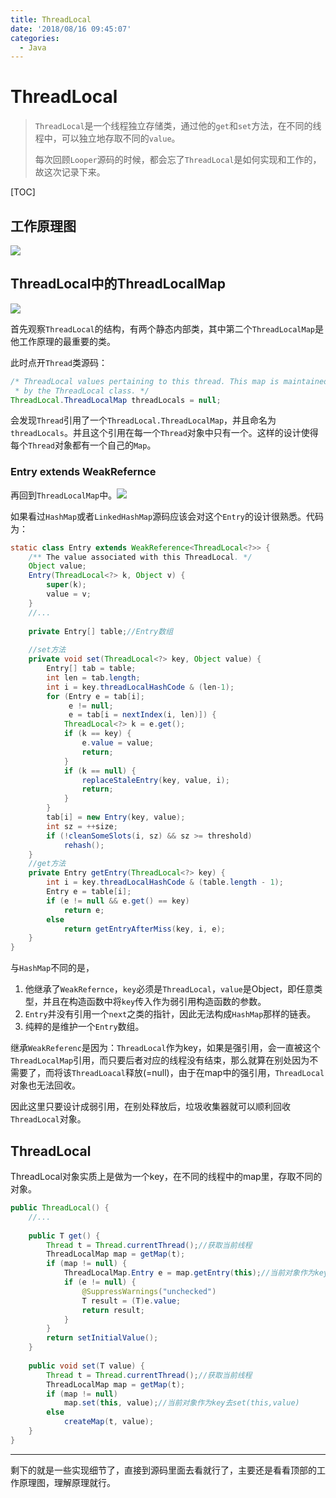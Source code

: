 ```yaml
---
title: ThreadLocal
date: '2018/08/16 09:45:07'
categories:
  - Java
---
```


# ThreadLocal

> `ThreadLocal`是一个线程独立存储类，通过他的`get`和`set`方法，在不同的线程中，可以独立地存取不同的`value`。
>
> 
>
> 每次回顾`Looper`源码的时候，都会忘了`ThreadLocal`是如何实现和工作的，故这次记录下来。

[TOC]

## 工作原理图

![](https://upload-images.jianshu.io/upload_images/7177220-1d4fc68a677a2449.png?imageMogr2/auto-orient/strip%7CimageView2/2/w/1240)

## ThreadLocal中的ThreadLocalMap

![](https://upload-images.jianshu.io/upload_images/7177220-bb29144bb538d057.png?imageMogr2/auto-orient/strip%7CimageView2/2/w/1240)

首先观察`ThreadLocal`的结构，有两个静态内部类，其中第二个`ThreadLocalMap`是他工作原理的最重要的类。

此时点开`Thread`类源码：

```java
/* ThreadLocal values pertaining to this thread. This map is maintained
 * by the ThreadLocal class. */
ThreadLocal.ThreadLocalMap threadLocals = null;
```

会发现`Thread`引用了一个`ThreadLocal.ThreadLocalMap`，并且命名为`threadLocals`。并且这个引用在每一个`Thread`对象中只有一个。这样的设计使得每个`Thread`对象都有一个自己的`Map`。



### Entry extends WeakRefernce

再回到`ThreadLocalMap`中。![](https://upload-images.jianshu.io/upload_images/7177220-11f49c53a0f9900e.png?imageMogr2/auto-orient/strip%7CimageView2/2/w/1240)

如果看过`HashMap`或者`LinkedHashMap`源码应该会对这个`Entry`的设计很熟悉。代码为：

```java
static class Entry extends WeakReference<ThreadLocal<?>> {
    /** The value associated with this ThreadLocal. */
    Object value;
    Entry(ThreadLocal<?> k, Object v) {
        super(k);
        value = v;
    }
    //...
    
    private Entry[] table;//Entry数组
    
    //set方法
    private void set(ThreadLocal<?> key, Object value) {
        Entry[] tab = table;
        int len = tab.length;
        int i = key.threadLocalHashCode & (len-1);
        for (Entry e = tab[i];
             e != null;
             e = tab[i = nextIndex(i, len)]) {
            ThreadLocal<?> k = e.get();
            if (k == key) {
                e.value = value;
                return;
            }
            if (k == null) {
                replaceStaleEntry(key, value, i);
                return;
            }
        }
        tab[i] = new Entry(key, value);
        int sz = ++size;
        if (!cleanSomeSlots(i, sz) && sz >= threshold)
            rehash();
    }
    //get方法
    private Entry getEntry(ThreadLocal<?> key) {
        int i = key.threadLocalHashCode & (table.length - 1);
        Entry e = table[i];
        if (e != null && e.get() == key)
            return e;
        else
            return getEntryAfterMiss(key, i, e);
    }
}
```

与`HashMap`不同的是，

1. 他继承了`WeakRefernce`，`key`必须是`ThreadLocal`，`value`是Object，即任意类型，并且在构造函数中将`key`传入作为弱引用构造函数的参数。
2. `Entry`并没有引用一个`next`之类的指针，因此无法构成`HashMap`那样的链表。
3. 纯粹的是维护一个`Entry`数组。

继承`WeakReferenc`是因为：`ThreadLocal`作为key，如果是强引用，会一直被这个`ThreadLocalMap`引用，而只要后者对应的线程没有结束，那么就算在别处因为不需要了，而将该`ThreadLoacal`释放(=null)，由于在map中的强引用，`ThreadLocal`对象也无法回收。

因此这里只要设计成弱引用，在别处释放后，垃圾收集器就可以顺利回收`ThreadLocal`对象。



## ThreadLocal

ThreadLocal对象实质上是做为一个key，在不同的线程中的map里，存取不同的对象。

```java
public ThreadLocal() {
    //...
    
	public T get() {
        Thread t = Thread.currentThread();//获取当前线程
        ThreadLocalMap map = getMap(t);
        if (map != null) {
            ThreadLocalMap.Entry e = map.getEntry(this);//当前对象作为key去getEntry(this)
            if (e != null) {
                @SuppressWarnings("unchecked")
                T result = (T)e.value;
                return result;
            }
        }
        return setInitialValue();
    }
    
    public void set(T value) {
        Thread t = Thread.currentThread();//获取当前线程
        ThreadLocalMap map = getMap(t);
        if (map != null)
            map.set(this, value);//当前对象作为key去set(this,value)
        else
            createMap(t, value);
    }
}
```



---

剩下的就是一些实现细节了，直接到源码里面去看就行了，主要还是看看顶部的工作原理图，理解原理就行。








                                                                                                                                                                                                                                                                                                                                                                                                                                                                                                                                                                                                                                                                                                                                                                                                                                                                                                                                                                                                                                                                                                                                                                                                                                                                                                                                                                                                                                                                                                                                                                                                                                                                                                                                                                                                                                                                                                                                                                                                                                                                                                                                                                                                                                                                                                                                                                                                                                                                                                                                                                                                                                                                                                                                                                                                                                                                                                                                                                                                                                                                                                                                                                                                                                                                                                                                                                                                                                                                                                                                                                                                                                                                                                                                                                                                                                                                                                                                                                                                                                                                                                                                                                                                                                                                                                                                                                                                                                                                                                                                                                                                                                                                                                                                                                                                                                                                                                                                                                                                                                                                                                                                                                                                                                                                                                                                                                                                                                                                                                                                                                                                                                                                                                                                                                                                                                     
